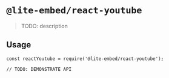# `@lite-embed/react-youtube`

> TODO: description

## Usage

```
const reactYoutube = require('@lite-embed/react-youtube');

// TODO: DEMONSTRATE API
```
